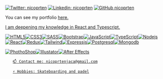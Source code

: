 [![Twitter: nicoprten](https://img.shields.io/twitter/follow/nikprten?style=social)](https://twitter.com/nikprten)
[![Linkedin: nicoprten](https://img.shields.io/badge/-nicoprten-blue?style=flat-square&logo=Linkedin&logoColor=white&link=https://www.linkedin.com/in/nicoprten/)](https://www.linkedin.com/in/nicoprten/)
[![GitHub nicoprten](https://img.shields.io/github/followers/nicoprten?label=follow&style=social)](https://github.com/nicoprten)  


<p>You can see my portfolio <a href="https://np-portfolio-nicoprten.vercel.app/" target="_blank">here.</p>
<p>I am deepening my knowledge in React and Typescript.</p>

![HTML5](https://img.shields.io/badge/HTML5-E34F26?style=for-the-badge&logo=html5&logoColor=white)![CSS3](https://img.shields.io/badge/CSS3-1572B6?style=for-the-badge&logo=css3&logoColor=white)![SASS](https://img.shields.io/badge/Sass-CC6699?style=for-the-badge&logo=sass&logoColor=white)![Bootstrap](https://img.shields.io/badge/Bootstrap-563D7C?style=for-the-badge&logo=bootstrap&logoColor=white)![JavaScript](https://img.shields.io/badge/JavaScript-F7DF1E?style=for-the-badge&logo=javascript&logoColor=black)![TypeScript](https://img.shields.io/badge/TypeScript-3178C6?style=for-the-badge&logo=typescript&logoColor=white)![Nodejs](https://img.shields.io/badge/Node.js-43853D?style=for-the-badge&logo=node.js&logoColor=white)![React](https://img.shields.io/badge/React-20232A?style=for-the-badge&logo=react&logoColor=61DAFB)![Redux](https://img.shields.io/badge/Redux-593D88?style=for-the-badge&logo=redux&logoColor=white)![Tailwind](https://img.shields.io/badge/Tailwind_CSS-38B2AC?style=for-the-badge&logo=tailwind-css&logoColor=white)![Expressjs](https://img.shields.io/badge/Express.js-404D59?style=for-the-badge)![Postgresql](https://img.shields.io/badge/PostgreSQL-316192?style=for-the-badge&logo=postgresql&logoColor=white)![Mongodb](https://img.shields.io/badge/MongoDB-4EA94B?style=for-the-badge&logo=mongodb&logoColor=white)

![PhothoShop](https://img.shields.io/badge/-PhotoShop-071D34?style=flat-square&logo=Adobe-Photoshop&logoColor=54A7F8)![Illustator](https://img.shields.io/badge/-Illustrator-071D34?style=flat-square&logo=Adobe-Illustrator&logoColor=orange)![After Effects](https://img.shields.io/badge/-AfterEffects-071D34?style=flat-square&logo=Adobe-after-effects&logoColor=purple)

<div align="left">
  
  <ul>
    
    📫 Contact me: nicoprtenjaca@gmail.com
    
    ⚡ Hobbies: Skateboarding and padel
  </ul>
</div>



